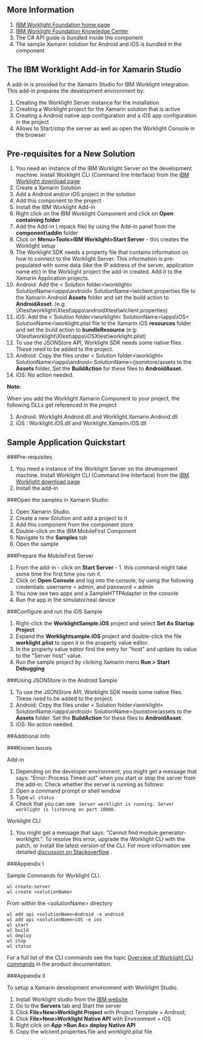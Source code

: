 ## More Information

1. [IBM Worklight Foundation home page](http://www.ibm.com/developerworks/mobile/worklight/index.html)
2. [IBM Worklight Foundation Knowledge Center](http://www-01.ibm.com/support/knowledgecenter/SSZH4A_6.2.0/)
3.  The C# API guide is bundled inside the component
4.  The sample Xamarin solution for Android and iOS is bundled in the component

## The IBM Worklight Add-in for Xamarin Studio

A add-in is provided for the Xamarin Studio for IBM Worklight integration. This add-in prepares the development environment by:

 1.  Creating the Worklight Server instance for the installation
 2.  Creating a Worklight project for the Xamarin solution that is active
 3.  Creating a Android native app configuration and a iOS app configuration in the project
 4.  Allows to Start/stop the server as well as open the Worklight Console in the browser

## Pre-requisites for a New Solution

 1.  You need an instance of the IBM Worklight Server on the development machine.  Install Worklight CLI (Command line Interface) from the [ IBM Worklight download page](http://www.ibm.com/developerworks/mobile/worklight/download/cli.html)
 2.  Create a Xamarin Solution
 3.  Add a Android and/or iOS project in the solution
 4.  Add this component to the project 
 5.  Install the IBM Worklight Add-in 
  1.  Right click on the IBM Worklight Component and click on **Open containing folder**
  2.  Add the Add-in (.mpack file) by using the Add-in panel from the **component\addin** folder
 6. Click on **Menu>Tools>IBM Worklight>Start Server** - this creates the Worklight setup
 7. The Worklight SDK needs a property file that contains information on how to connect to the Worklight Server. This information is pre-populated with some data (like the IP address of the server, application name etc) in the Worklight project the add-in created. Add it to the Xamarin Application projects.
  1. Android: Add the < Solution folder>\worklight\< SolutionName>\apps\android< SolutionName>\wlclient.properties file to the Xamarin Android **Assets** folder and set the build action to **AndroidAsset**. (e.g: \Xtest\worklight\Xtest\apps\androidXtest\wlclient.properties)
  2. iOS: Add the < Solution folder>\worklight\< SolutionName>\apps\iOS< SolutionName>\worklight.plist file to the Xamarin iOS **resources** folder and set the build action to **bundleResource** (e.g: \Xtest\worklight\Xtest\apps\iOSXtest\worklight.plist)
 8. To use the JSONStore API, Worklight SDK needs some native files. These need to be added to the project.
   1. Android: Copy the files under < Solution folder>\worklight\< SolutionName>\apps\android< SolutionName>/jsonstore/assets to the **Assets** folder. Set the **BuildAction** for these files to **AndroidAsset**.
   1. iOS: No action needed.

**Note:** 

When you add the Worklight Xamarin Component to your project, the following DLLs get referenced in the project

1. Android:   Worklight.Android.dll and Worklight.Xamarin.Android.dll
2.  iOS :  Worklight.iOS.dll and Worklight.Xamarin.iOS.dll

## Sample Application Quickstart

###Pre-requisites
 

1.  You need a instance of the Worklight Server on the development machine.  Install Worklight CLI (Command line Interface) from the [ IBM Worklight download page](http://www.ibm.com/developerworks/mobile/worklight/download/cli.html)
2.  Install the add-in

###Open the samples in Xamarin Studio:

1. Open Xamarin Studio.
2. Create a new Solution and add a project to it
3. Add this component from the component store
4. Double-click on the IBM MobileFirst Component
5. Navigate to the **Samples** tab
3. Open the sample

###Prepare the MobileFirst Server

1.  From the add-in - click on **Start Server** - 1. this command might take some time the first time you run it.
2.  Click on **Open Console** and log into the console, by using the following credentials: username =  admin, and password =  admin
3.  You now see two apps and a SampleHTTPAdapter in the console
4.  Run the app in the simulator/real device


###Configure and run the iOS Sample

1. Right-click the **WorklightSample.iOS** project and select **Set As Startup Project**
2. Expand the **Worklightsample.iOS** project and double-click the file **worklight.plist** to open it in the property value editor.
3. In the property value editor find the entry for "host" and update its value to the "Server host" value.
4. Run the sample project by clicking Xamarin menu **Run > Start Debugging**

###Using JSONStore in the Android Sample
 1. To use the JSONStore API, Worklight SDK needs some native files. These need to be added to the project.
   1. Android: Copy the files under < Solution folder>\worklight\< SolutionName>\apps\android< SolutionName>/jsonstore/assets to the **Assets** folder. Set the **BuildAction** for these files to **AndroidAsset**.
   1. iOS: No action needed.

##Additional Info

###Known Issues

 Add-in
 
 1. Depending on the developer environment, you might get a message that says: "Error: Process Timed out" when you start or stop the server from the add-in. Check whether the server is running as follows:
  1. Open a command prompt or shell window
  2. Type ``` wl status ```
  3. Check that you can see ``` Server worklight is running. Server worklight is listening on port 10080.```

Worklight CLI

1. You might get a message that says: "Cannot find module generator-worklight.". To resolve this error, upgrade the Worklight CLI with the patch, or install the latest version of the CLI. For more information see detailed [discussion on Stackoverflow](http://stackoverflow.com/questions/26136870/is-worklight-cli-installer-broken) .

###Appendix I

Sample Commands for  Worklight CLI.

    wl create-server
    wl create <solutionName>
From within the  &lt;solutionName&gt;  directory

    wl add api <solutionName>Android -e android
    wl add api <solutionName>iOS -e ios
    wl start
    wl build
    wl deploy
    wl stop
    wl status

For a full list of the CLI commands see the topic [Overview of Worklight CLI commands](http://www-01.ibm.com/support/knowledgecenter/SSZH4A_6.2.0/com.ibm.worklight.dev.doc/dev/r_wl_cli_commands.html) in the product documentation.

###Appendix II

To setup a Xamarin development environment with Worklight Studio.

 1. Install Worklight studio from the [IBM website](http://www.ibm.com/developerworks/mobile/worklight/download/studio.html)
 2. Go to the **Servers** tab and Start the server
 3. Click **File>New>Worklight Project** with Project Template = Android;
 4. Click **File>New>Worklight Native API** with Environment = iOS
 5. Right click on **App >Run As> deploy Native API**
 6. Copy the wlclient.properties file and worklight.plist file

